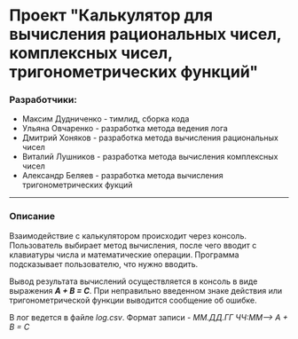 # Проект "Калькулятор для вычисления рациональных чисел, комплексных чисел, тригонометрических функций"

### Разработчики:
- Максим Дудниченко - тимлид, сборка кода
- Ульяна Овчаренко - разработка метода ведения лога
- Дмитрий Хоняков - разработка метода вычисления рациональных чисел
- Виталий Лушников - разработка метода вычисления комплексных чисел
- Александр Беляев - разработка метода вычисления тригонометрических фукций
---

### Описание
Взаимодействие с калькулятором происходит через консоль.
Пользователь выбирает метод вычисления, после чего вводит с клавиатуры числа и математические операции. Программа подсказывает пользователю, что нужно вводить.

Вывод результата вычислений осуществляется в консоль в виде выражения ***A + B = C***. При неправильно введенном знаке действия или тригонометрической функции выводится сообщение об ошибке.

В лог ведется в файле *log.csv*. Формат записи - *ММ.ДД.ГГ ЧЧ:ММ--> A + B = C*